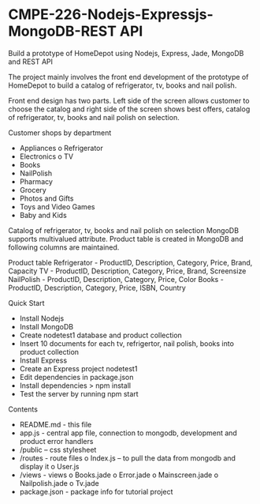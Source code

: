 CMPE-226-Nodejs-Expressjs-MongoDB-REST API
=========================================

Build a prototype of HomeDepot using Nodejs, Express, Jade, MongoDB and REST API

The project mainly involves the front end development of the prototype of HomeDepot to build a catalog of refrigerator, tv, books and nail polish.

Front end design has two parts. Left side of the screen allows customer to choose the catalog and right side of the screen shows best offers, catalog of refrigerator, tv, books and nail polish on selection.

Customer shops by department
-	Appliances
o	Refrigerator
-	Electronics
o	TV
-	Books
-	NailPolish
-	Pharmacy
-	Grocery
-	Photos and Gifts
-	Toys and Video Games
-	Baby and Kids



Catalog of refrigerator, tv, books and nail polish on selection
MongoDB supports multivalued attribute. 
Product table is created in MongoDB and following columns are maintained.

Product table 
Refrigerator  - ProductID, Description, Category, Price, Brand, Capacity
TV  - ProductID, Description, Category, Price, Brand, Screensize
NailPolish  - ProductID, Description, Category, Price, Color
Books - ProductID, Description, Category, Price, ISBN, Country



Quick Start
-	Install Nodejs
-	Install MongoDB
-	Create nodetest1 database and product collection
-	Insert 10 documents for each tv, refrigertor, nail polish, books into product collection
-	Install Express 
-	Create an Express project nodetest1
-	Edit dependencies in package.json
-	Install dependencies  > npm install
-	Test the server by running npm start

Contents
-	README.md - this file
-	app.js - central app file, connection to mongodb, development and product error handlers
-	/public – css stylesheet
-	/routes - route files 
o	Index.js – to pull the data from mongodb and display it
o	User.js
-	/views - views 
o	Books.jade
o	Error.jade
o	Mainscreen.jade
o	Nailpolish.jade
o	Tv.jade
-	package.json - package info for tutorial project
